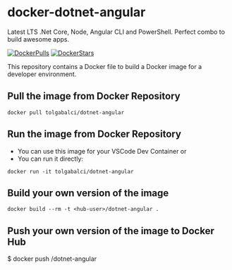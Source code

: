 # docker-dotnet-angular
Latest LTS .Net Core, Node, Angular CLI and PowerShell. Perfect combo to build awesome apps.

[![DockerPulls](https://img.shields.io/docker/pulls/tolgabalci/dotnet-angular.svg)](https://registry.hub.docker.com/r/tolgabalci/dotnet-angular/)
[![DockerStars](https://img.shields.io/docker/stars/tolgabalci/dotnet-angular.svg)](https://registry.hub.docker.com/r/tolgabalci/dotnet-angular/)


This repository contains a Docker file to build a Docker image for a developer environment.

## Pull the image from Docker Repository
```
docker pull tolgabalci/dotnet-angular
```

## Run the image from Docker Repository

* You can use this image for your VSCode Dev Container or
* You can run it directly:
```
docker run -it tolgabalci/dotnet-angular
```

## Build your own version of the image
```
docker build --rm -t <hub-user>/dotnet-angular .
```

## Push your own version of the image to Docker Hub
$ docker push <hub-user>/dotnet-angular



